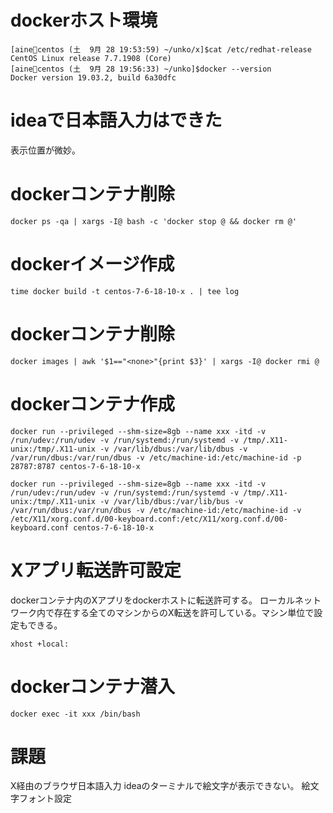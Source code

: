 # dockerホスト環境
```
[aine💖centos (土  9月 28 19:53:59) ~/unko/x]$cat /etc/redhat-release 
CentOS Linux release 7.7.1908 (Core)
[aine💖centos (土  9月 28 19:56:33) ~/unko]$docker --version
Docker version 19.03.2, build 6a30dfc
```

# ideaで日本語入力はできた
表示位置が微妙。

# dockerコンテナ削除
```
docker ps -qa | xargs -I@ bash -c 'docker stop @ && docker rm @'
```

# dockerイメージ作成
```
time docker build -t centos-7-6-18-10-x . | tee log

```

# dockerコンテナ削除
```
docker images | awk '$1=="<none>"{print $3}' | xargs -I@ docker rmi @
```

# dockerコンテナ作成
```
docker run --privileged --shm-size=8gb --name xxx -itd -v /run/udev:/run/udev -v /run/systemd:/run/systemd -v /tmp/.X11-unix:/tmp/.X11-unix -v /var/lib/dbus:/var/lib/dbus -v /var/run/dbus:/var/run/dbus -v /etc/machine-id:/etc/machine-id -p 28787:8787 centos-7-6-18-10-x
```

```
docker run --privileged --shm-size=8gb --name xxx -itd -v /run/udev:/run/udev -v /run/systemd:/run/systemd -v /tmp/.X11-unix:/tmp/.X11-unix -v /var/lib/dbus:/var/lib/bus -v /var/run/dbus:/var/run/dbus -v /etc/machine-id:/etc/machine-id -v /etc/X11/xorg.conf.d/00-keyboard.conf:/etc/X11/xorg.conf.d/00-keyboard.conf centos-7-6-18-10-x
```

# Xアプリ転送許可設定
dockerコンテナ内のXアプリをdockerホストに転送許可する。 ローカルネットワーク内で存在する全てのマシンからのX転送を許可している。マシン単位で設定もできる。
```
xhost +local:
```

# dockerコンテナ潜入
```
docker exec -it xxx /bin/bash
```

# 課題
X経由のブラウザ日本語入力
ideaのターミナルで絵文字が表示できない。
絵文字フォント設定
